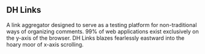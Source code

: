 ## DH Links

A link aggregator designed to serve as a testing platform for non-traditional ways of organizing comments.  99% of web applications exist exclusively on the y-axis of the browser. DH Links blazes fearlessly eastward into the hoary moor of x-axis scrolling.
